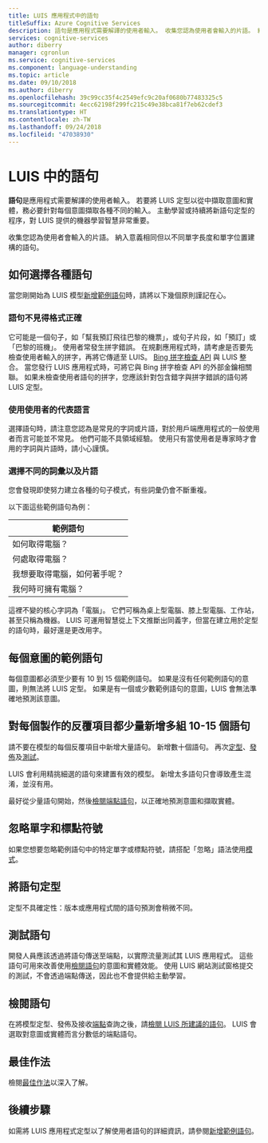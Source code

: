 ```yaml
---
title: LUIS 應用程式中的語句
titleSuffix: Azure Cognitive Services
description: 語句是應用程式需要解譯的使用者輸入。 收集您認為使用者會輸入的片語。 納入意義相同但以不同單字長度和單字位置建構的語句。
services: cognitive-services
author: diberry
manager: cgronlun
ms.service: cognitive-services
ms.component: language-understanding
ms.topic: article
ms.date: 09/10/2018
ms.author: diberry
ms.openlocfilehash: 39c99cc35f4c2549efc9c20af0680b77483325c5
ms.sourcegitcommit: 4ecc62198f299fc215c49e38bca81f7eb62cdef3
ms.translationtype: HT
ms.contentlocale: zh-TW
ms.lasthandoff: 09/24/2018
ms.locfileid: "47038930"
---
```

# <a name="utterances-in-luis"></a>LUIS 中的語句

**語句**是應用程式需要解譯的使用者輸入。 若要將 LUIS 定型以從中擷取意圖和實體，務必要針對每個意圖擷取各種不同的輸入。 主動學習或持續將新語句定型的程序，對 LUIS 提供的機器學習智慧非常重要。

收集您認為使用者會輸入的片語。 納入意義相同但以不同單字長度和單字位置建構的語句。 

## <a name="how-to-choose-varied-utterances"></a>如何選擇各種語句
當您剛開始為 LUIS 模型[新增範例語句](luis-how-to-add-example-utterances.md)時，請將以下幾個原則謹記在心。

### <a name="utterances-arent-always-well-formed"></a>語句不見得格式正確
它可能是一個句子，如「幫我預訂飛往巴黎的機票」，或句子片段，如「預訂」或「巴黎的班機」。  使用者常發生拼字錯誤。 在規劃應用程式時，請考慮是否要先檢查使用者輸入的拼字，再將它傳遞至 LUIS。 [Bing 拼字檢查 API][BingSpellCheck] 與 LUIS 整合。 當您發行 LUIS 應用程式時，可將它與 Bing 拼字檢查 API 的外部金鑰相關聯。 如果未檢查使用者語句的拼字，您應該針對包含錯字與拼字錯誤的語句將 LUIS 定型。

### <a name="use-the-representative-language-of-the-user"></a>使用使用者的代表語言
選擇語句時，請注意您認為是常見的字詞或片語，對於用戶端應用程式的一般使用者而言可能並不常見。 他們可能不具領域經驗。 使用只有當使用者是專家時才會用的字詞與片語時，請小心謹慎。

### <a name="choose-varied-terminology-as-well-as-phrasing"></a>選擇不同的詞彙以及片語
您會發現即使努力建立各種的句子模式，有些詞彙仍會不斷重複。

以下面這些範例語句為例：

|範例語句|
|--|
|如何取得電腦？|
|何處取得電腦？|
|我想要取得電腦，如何著手呢？|
|我何時可擁有電腦？| 

這裡不變的核心字詞為「電腦」。 它們可稱為桌上型電腦、膝上型電腦、工作站，甚至只稱為機器。 LUIS 可運用智慧從上下文推斷出同義字，但當在建立用於定型的語句時，最好還是更改用字。

## <a name="example-utterances-in-each-intent"></a>每個意圖的範例語句
每個意圖都必須至少要有 10 到 15 個範例語句。 如果是沒有任何範例語句的意圖，則無法將 LUIS 定型。 如果是有一個或少數範例語句的意圖，LUIS 會無法準確地預測該意圖。 

## <a name="add-small-groups-of-10-15-utterances-for-each-authoring-iteration"></a>對每個製作的反覆項目都少量新增多組 10-15 個語句
請不要在模型的每個反覆項目中新增大量語句。 新增數十個語句。 再次[定型](luis-how-to-train.md)、[發佈](luis-how-to-publish-app.md)及[測試](luis-interactive-test.md)。  

LUIS 會利用精挑細選的語句來建置有效的模型。 新增太多語句只會導致產生混淆，並沒有用。  

最好從少量語句開始，然後[檢閱端點語句](luis-how-to-review-endoint-utt.md)，以正確地預測意圖和擷取實體。

## <a name="ignoring-words-and-punctuation"></a>忽略單字和標點符號
如果您想要忽略範例語句中的特定單字或標點符號，請搭配「忽略」語法使用[模式](luis-concept-patterns.md#pattern-syntax)。 

## <a name="training-utterances"></a>將語句定型
定型不具確定性：版本或應用程式間的語句預測會稍微不同。

## <a name="testing-utterances"></a>測試語句 

開發人員應該透過將語句傳送至端點，以實際流量測試其 LUIS 應用程式。 這些語句可用來改善使用[檢閱語句](luis-how-to-review-endoint-utt.md)的意圖和實體效能。 使用 LUIS 網站測試窗格提交的測試，不會透過端點傳送，因此也不會提供給主動學習。 

## <a name="review-utterances"></a>檢閱語句
在將模型定型、發佈及接收[端點](luis-glossary.md#endpoint)查詢之後，請[檢閱 LUIS 所建議的語句](luis-how-to-review-endoint-utt.md)。 LUIS 會選取對意圖或實體而言分數低的端點語句。 

## <a name="best-practices"></a>最佳作法
檢閱[最佳作法](luis-concept-best-practices.md)以深入了解。

## <a name="next-steps"></a>後續步驟
如需將 LUIS 應用程式定型以了解使用者語句的詳細資訊，請參閱[新增範例語句](luis-how-to-add-example-utterances.md)。

[BingSpellCheck]: https://docs.microsoft.com/azure/cognitive-services/bing-spell-check/proof-text